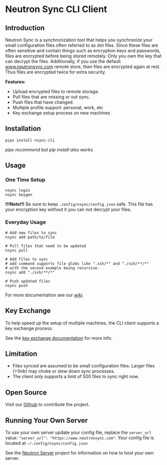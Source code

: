 # Neutron Sync CLI Client

## Introduction

Neutron Sync is a synchronization tool that helps you synchronize your small configuration files often referred to as dot files. Since these files are often sensitive and contain things such as encryption keys and passwords, files are encrypted before being stored remotely. Only you own the key that can decrypt the files. Additionally, if you use the default www.neutronsync.com remote store, then files are encrypted again at rest. Thus files are encrypted twice for extra security.

**Features:**

- Upload encrypted files to remote storage.
- Pull files that are missing or out sync.
- Push files that have changed.
- Multiple profile support: personal, work, etc
- Key exchange setup process on new machines

## Installation

```
pipx install nsync-cli
```

*pipx recommend but pip install also works*

## Usage

### One Time Setup

```
nsync login
nsync keygen
```

**!!!Note!!!** Be sure to keep `.config/nsync/config.json` safe. This file has your encryption key without it you can not decrypt your files.

### Everyday Usage

```
# Add new files to sync
nsync add path/to/file

# Pull files that need to be updated
nsync pull

# Add files to sync
# add command supports file globs like ".ssh/*" and "./ssh/**/*"
# with the second example being recursive.
nsync add "./ssh/**/*"

# Push updated files
nsync push
```

For more documentation see our [wiki](https://github.com/neutron-sync/nsync-cli/wiki).

## Key Exchange

To help speed up the setup of multiple machines, the CLI client supports a key exchange process.

See the [key exchange documentation](https://github.com/neutron-sync/nsync-cli/wiki/Key-Exchange) for more info.

## Limitation

- Files synced are assumed to be small configuration files. Larger files (>1mb) may choke or slow down sync processes.
- The client only supports a limit of 500 files to sync right now.

## Open Source

Visit our [Github](https://github.com/neutron-sync/nsync-cli) to contribute the project.

## Running Your Own Server

To use your own server update your config file, replace the `server_url` value: `"server_url": "https://www.neutronsync.com"`. Your config file is located at `~/.config/nsync/config.json`

See the [Neutron Server](https://github.com/neutron-sync/nsync-server) project for information on how to host your own server.
